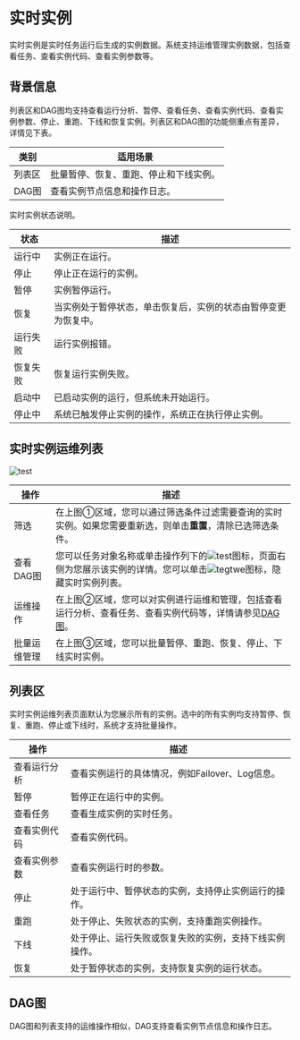 # 实时实例

实时实例是实时任务运行后生成的实例数据。系统支持运维管理实例数据，包括查看任务、查看实例代码、查看实例参数等。

## 背景信息

列表区和DAG图均支持查看运行分析、暂停、查看任务、查看实例代码、查看实例参数、停止、重跑、下线和恢复实例。列表区和DAG图的功能侧重点有差异，详情见下表。

|类别|适用场景|
|--|----|
|列表区|批量暂停、恢复、重跑、停止和下线实例。|
|DAG图|查看实例节点信息和操作日志。|

实时实例状态说明。

|状态|描述|
|--|--|
|运行中|实例正在运行。|
|停止|停止正在运行的实例。|
|暂停|实例暂停运行。|
|恢复|当实例处于暂停状态，单击恢复后，实例的状态由暂停变更为恢复中。|
|运行失败|运行实例报错。|
|恢复失败|恢复运行实例失败。|
|启动中|已启动实例的运行，但系统未开始运行。|
|停止中|系统已触发停止实例的操作，系统正在执行停止实例。|

## 实时实例运维列表

![test](https://static-aliyun-doc.oss-accelerate.aliyuncs.com/assets/img/zh-CN/2096760061/p164663.png)

|操作|描述|
|--|--|
|筛选|在上图①区域，您可以通过筛选条件过滤需要查询的实时实例。如果您需要重新选，则单击**重置**，清除已选筛选条件。 |
|查看DAG图|您可以任务对象名称或单击操作列下的![test](https://static-aliyun-doc.oss-accelerate.aliyuncs.com/assets/img/zh-CN/4373240061/p164593.png)图标，页面右侧为您展示该实例的详情。您可以单击![tegtwe](https://static-aliyun-doc.oss-accelerate.aliyuncs.com/assets/img/zh-CN/1192520061/p148915.png)图标，隐藏实时实例列表。|
|运维操作|在上图②区域，您可以对实例进行运维和管理，包括查看运行分析、查看任务、查看实例代码等，详情请参见[DAG图](#section_qmg_3po_253)。|
|批量运维管理|在上图③区域，您可以批量暂停、重跑、恢复、停止、下线实时实例。|

## 列表区

实时实例运维列表页面默认为您展示所有的实例。选中的所有实例均支持暂停、恢复、重跑、停止或下线时，系统才支持批量操作。

|操作|描述|
|--|--|
|查看运行分析|查看实例运行的具体情况，例如Failover、Log信息。|
|暂停|暂停正在运行中的实例。|
|查看任务|查看生成实例的实时任务。|
|查看实例代码|查看实例代码。|
|查看实例参数|查看实例运行时的参数。|
|停止|处于运行中、暂停状态的实例，支持停止实例运行的操作。|
|重跑|处于停止、失败状态的实例，支持重跑实例操作。|
|下线|处于停止、运行失败或恢复失败的实例，支持下线实例操作。|
|恢复|处于暂停状态的实例，支持恢复实例的运行状态。|

## DAG图

DAG图和列表支持的运维操作相似，DAG支持查看实例节点信息和操作日志。

